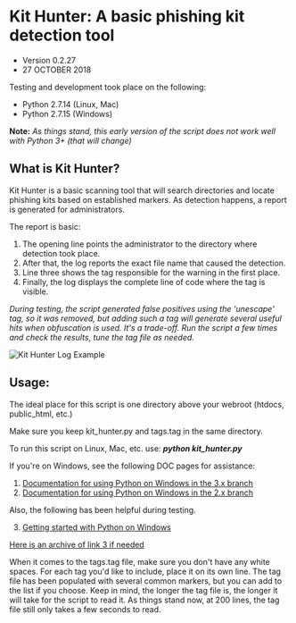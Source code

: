 # Kit Hunter: A basic phishing kit detection tool

* Version 0.2.27
* 27 OCTOBER 2018

Testing and development took place on the following:
* Python 2.7.14 (Linux, Mac)
* Python 2.7.15 (Windows)

**Note:**
_As things stand, this early version of the script does not work well with Python 3+ (that will change)_

## What is Kit Hunter?
Kit Hunter is a basic scanning tool that will search directories and locate phishing kits based on established markers. As detection happens, a report is generated for administrators.

The report is basic:

1. The opening line points the administrator to the directory where detection took place.
2. After that, the log reports the exact file name that caused the detection.
3. Line three shows the tag responsible for the warning in the first place.
4. Finally, the log displays the complete line of code where the tag is visible.

_During testing, the script generated false positives using the 'unescape' tag, so it was removed, but adding such a tag will generate several useful hits when obfuscation is used. It's a trade-off. Run the script a few times and check the results, tune the tag file as needed._

![Kit Hunter Log Example](https://raw.githubusercontent.com/SteveD3/kit_hunter/master/kit_hunter_example.jpg "Example of Kit Hunter log showing kit detection")

## Usage:

The ideal place for this script is one directory above your webroot (htdocs, public_html, etc.)

Make sure you keep kit_hunter.py and tags.tag in the same directory.

To run this script on Linux, Mac, etc. use: **_python kit_hunter.py_**

If you're on Windows, see the following DOC pages for assistance:

1. [Documentation for using Python on Windows in the 3.x branch](https://docs.python.org/3.3/using/windows.html)
2. [Documentation for using Python on Windows in the 2.x branch](https://docs.python.org/2/faq/windows.html)

Also, the following has been helpful during testing.

3. [Getting started with Python on Windows](http://www.pitt.edu/~naraehan/python3/getting_started_win_first_try.html)

[Here is an archive of link 3 if needed](http://archive.fo/p7bzb)


When it comes to the tags.tag file, make sure you don't have any white spaces. For each tag you'd like to include, place it on its own line. The tag file has been populated with several common markers, but you can add to the list if you choose. Keep in mind, the longer the tag file is, the longer it will take for the script to read it. As things stand now, at 200 lines, the tag file still only takes a few seconds to read.
